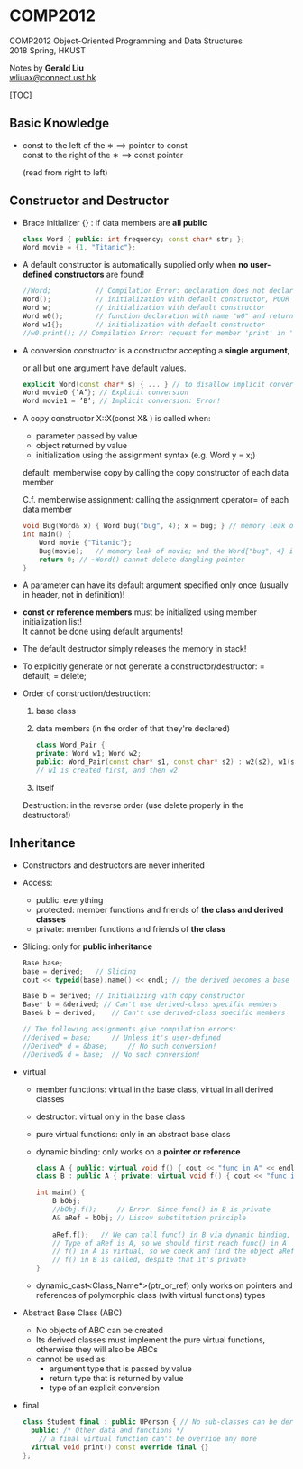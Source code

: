 # COMP2012

COMP2012	Object-Oriented Programming and Data Structures  
2018 Spring, HKUST  

Notes by **Gerald Liu**  
[wliuax@connect.ust.hk](mailto:wliuax@connect.ust.hk)

[TOC]

## Basic Knowledge

- const to the left of the ∗ $\implies$ pointer to const  
  const to the right of the ∗ $\implies$ const pointer

  (read from right to left)

## Constructor and Destructor

- Brace initializer {} : if data members are **all public**

  ```c++
  class Word { public: int frequency; const char* str; };
  Word movie = {1, "Titanic"};
  ```

- A default constructor is automatically supplied only when **no user-defined constructors** are found!

  ```c++
  //Word;			// Compilation Error: declaration does not declare anything
  Word();			// initialization with default constructor, POOR GUY
  Word w;			// initialization with default constructor
  Word w0();		// function declaration with name "w0" and return type Word
  Word w1{};		// initialization with default constructor
  //w0.print();	// Compilation Error: request for member 'print' in 'w0', which is of non-class type 'Word ()'
  ```

- A conversion constructor is a constructor accepting a **single argument**,

  or all but one argument have default values.

  ```c++
  explicit Word(const char* s) { ... } // to disallow implicit conversion
  Word movie0 {’A’}; // Explicit conversion
  Word movie1 = ’B’; // Implicit conversion: Error!
  ```

- A copy constructor X::X(const X& ) is called when:

  - parameter passed by value
  - object returned by value
  - initialization using the assignment syntax (e.g. Word y = x;)

  default: memberwise copy by calling the copy constructor of each data member

  C.f. memberwise assignment: calling the assignment operator= of each data member

  ```c++
  void Bug(Word& x) { Word bug("bug", 4); x = bug; } // memory leak of x (movie)
  int main() {
      Word movie {"Titanic"};
      Bug(movie);	// memory leak of movie; and the Word{"bug", 4} is deleted right afterwards
      return 0;	// ~Word() cannot delete dangling pointer
  }
  ```

- A parameter can have its default argument specified only once (usually in header, not in definition)!

- **const or reference members** must be initialized using member initialization list!  
  It cannot be done using default arguments!

- The default destructor simply releases the memory in stack!

- To explicitly generate or not generate a constructor/destructor: = default; = delete;

- Order of construction/destruction:

  1. base class

  2. data members (in the order of that they're declared)

     ```c++
     class Word_Pair { 
     private: Word w1; Word w2;
     public: Word_Pair(const char* s1, const char* s2) : w2(s2), w1(s1,5) {} };
     // w1 is created first, and then w2
     ```

  3. itself

  Destruction: in the reverse order (use delete properly in the destructors!)

## Inheritance

- Constructors and destructors are never inherited

- Access:

  - public: everything
  - protected: member functions and friends of **the class and derived classes**
  - private: member functions and friends of **the class**

- Slicing: only for **public inheritance**

  ```c++
  Base base;
  base = derived; 	// Slicing
  cout << typeid(base).name() << endl; // the derived becomes a base

  Base b = derived;	// Initializing with copy constructor
  Base* b = &derived; // Can't use derived-class specific members
  Base& b = derived;	// Can't use derived-class specific members

  // The following assignments give compilation errors:
  //derived = base;		// Unless it's user-defined
  //Derived* d = &base; 	// No such conversion!
  //Derived& d = base;	// No such conversion!
  ```

- virtual

  - member functions: virtual in the base class, virtual in all derived classes

  - destructor: virtual only in the base class

  - pure virtual functions: only in an abstract base class

  - dynamic binding: only works on a **pointer or reference**

    ```c++
    class A { public: virtual void f() { cout << "func in A" << endl; } };
    class B : public A { private: virtual void f() { cout << "func in B" << endl; } };

    int main() {
        B bObj;
        //bObj.f(); 	// Error. Since func() in B is private
        A& aRef = bObj; // Liscov substitution principle
        
        aRef.f(); 	// We can call func() in B via dynamic binding, even it is private
        // Type of aRef is A, so we should first reach func() in A
        // f() in A is virtual, so we check and find the object aRef refers to is B type
        // f() in B is called, despite that it's private
    }
    ```

  - dynamic_cast\<Class_Name*>(ptr_or_ref)  only works on pointers and references of polymorphic
    class (with virtual functions) types

- Abstract Base Class (ABC)

  - No objects of ABC can be created
  - Its derived classes must implement the pure virtual functions, otherwise they will also be ABCs
  - cannot be used as:
    - argument type that is passed by value
    - return type that is returned by value
    - type of an explicit conversion

- final

  ```c++
  class Student final : public UPerson { // No sub-classes can be derived from a final class
  	public: /* Other data and functions */
      // a final virtual function can't be override any more
  	virtual void print() const override final {} 
  };
  ```